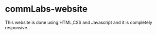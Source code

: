# commLabs-website
This website is done using HTML,CSS and Javascript and it is completely responsive.
